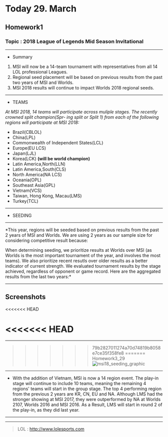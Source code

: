# Today 29. March 
## Homework1

### **Topic : 2018 League of Legends Mid Season Invitational** 

---------------------------------------------------------------------------------------------------------

* Summary 

 1. MSI will now be a 14-team tournament with representatives from all 14 LOL professional Leagues.
  2. Regional seed placement will be based on previous results from the past two years of MSI and Worlds.
   3. MSI 2018 results will continue to impact Worlds 2018 regional seeds.

---------------------------------------------------------------------------------------------------------
* TEAMS 

 *At MSI 2018, 14 teams will participate across muliple stages. The recently crowned split champion(Spr-
 ing split or Split 1) from each of the following regions will participate at MSI 2018:*

 - Brazil(CBLOL)
 - China(LPL)
 - Commonwealth of Independent States(LCL)
 - Europe(EU LCS)
 - Japan(LJL)
 - Korea(LCK) **(will be world champion)**
 - Latin America,North(LLN) 
 - Latin America,South(CLS)
 - North America(NA LCS)
 - Oceania(OPL)
 - Southeast Asia(GPL)
 - Vietnam(VCS)
 - Taiwan, Hong Kong, Macau(LMS)
 - Turkey(TCL)
---------------------------------------------------------------------------------------------------------

* SEEDING
---------------------------------------------------------------------------------------------------------
 *This year, regions will be seeded based on previous results from the past 2 years of MSI and Worlds. 
 We are using 2 years as our sample size for considering competitive result because:

 When determining seeding, we prioritize results at Worlds over MSI (as Worlds is the most important
 tournament of the year, and involves the most teams). We also prioritize recent resutls over older
 results as a better indicator of current strength. We evaluated tournament results by the stage 
 achieved, regardless of opponent or game record. Here are the aggregated results from the last two years:*

---------------------------------------------------------------------------------------------------------
## Screenshots
 
<<<<<<< HEAD

<<<<<<< HEAD
=======
---------------------------------------------------------------------------------------------------------


>>>>>>> 79b2827011274a70d74819b8058e7ce35f358fe8
=======
>>>>>>> Homework3_29
![msi18_seeding_graphic](https://user-images.githubusercontent.com/37677142/38064770-d683b1ec-333a-11e8-9620-706b5517abe7.jpg)
---------------------------------------------------------------------------------------------------------

* With the addition of Vietnam, MSI is now a 14 region event. The play-in stage will continue to include
  10 teams, meaning the remaining 4 regions' teams will start in the group stage. The top 4 performing 
  region from the previous 2 years are KR, CN, EU and NA. Although LMS had the stronger showing at MSI
  2017, they were outperformed by NA at Worlds 2107, Worlds 2016 and MSI 2016.
  As a Result, LMS will start in round 2 of the play-in, as they did last year.
---------------------------------------------------------------------------------------------------------

[More Information]: http://www.lolesports.com

---------------------------------------------------------------------------------------------------------
> LOL : http://www.lolesports.com
